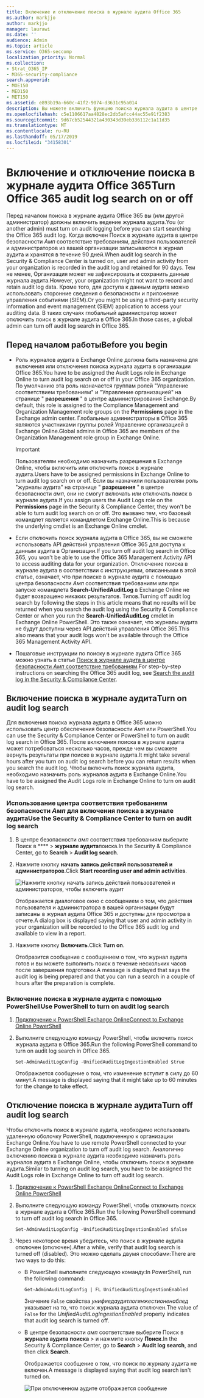 ```yaml
---
title: Включение и отключение поиска в журнале аудита Office 365
ms.author: markjjo
author: markjjo
manager: laurawi
ms.date: ''
audience: Admin
ms.topic: article
ms.service: O365-seccomp
localization_priority: Normal
ms.collection:
- Strat_O365_IP
- M365-security-compliance
search.appverid:
- MOE150
- MED150
- MET150
ms.assetid: e893b19a-660c-41f2-9074-d3631c95a014
description: Вы можете включить функцию поиска журнала аудита в центре безопасности _Амп_ соответствия требованиям. Если вы передумали, вы можете включить его в любое время. Если поиск в журнале аудита отключен, администраторы не могут выполнять поиск действий пользователей и администраторов в журнале аудита Office 365 в Организации.
ms.openlocfilehash: c5e1106617aa4828ec2db5afcc44ac55e91f2383
ms.sourcegitcommit: 9d67cb52544321a430343d39eb336112c1a11d35
ms.translationtype: MT
ms.contentlocale: ru-RU
ms.lasthandoff: 05/17/2019
ms.locfileid: "34158301"
---
```

# <a name="turn-office-365-audit-log-search-on-or-off"></a><span data-ttu-id="feadf-105">Включение и отключение поиска в журнале аудита Office 365</span><span class="sxs-lookup"><span data-stu-id="feadf-105">Turn Office 365 audit log search on or off</span></span>

<span data-ttu-id="feadf-106">Перед началом поиска в журнале аудита Office 365 вы (или другой администратор) должны включить ведение журнала аудита.</span><span class="sxs-lookup"><span data-stu-id="feadf-106">You (or another admin) must turn on audit logging before you can start searching the Office 365 audit log.</span></span> <span data-ttu-id="feadf-107">Когда включен Поиск в журнале аудита в центре безопасности _Амп_ соответствие требованиям, действия пользователей и администраторов из вашей организации записываются в журнал аудита и хранятся в течение 90 дней.</span><span class="sxs-lookup"><span data-stu-id="feadf-107">When audit log search in the Security & Compliance Center is turned on, user and admin activity from your organization is recorded in the audit log and retained for 90 days.</span></span> <span data-ttu-id="feadf-108">Тем не менее, Организация может не зафиксировать и сохранить данные журнала аудита.</span><span class="sxs-lookup"><span data-stu-id="feadf-108">However, your organization might not want to record and retain audit log data.</span></span> <span data-ttu-id="feadf-109">Кроме того, для доступа к данным аудита можно использовать сторонние сведения о безопасности и приложение управления событиями (SIEM).</span><span class="sxs-lookup"><span data-stu-id="feadf-109">Or you might be using a third-party security information and event management (SIEM) application to access your auditing data.</span></span> <span data-ttu-id="feadf-110">В таких случаях глобальный администратор может отключить поиск в журнале аудита в Office 365.</span><span class="sxs-lookup"><span data-stu-id="feadf-110">In those cases, a global admin can turn off audit log search in Office 365.</span></span>
  
## <a name="before-you-begin"></a><span data-ttu-id="feadf-111">Перед началом работы</span><span class="sxs-lookup"><span data-stu-id="feadf-111">Before you begin</span></span>

- <span data-ttu-id="feadf-112">Роль журналов аудита в Exchange Online должна быть назначена для включения или отключения поиска журнала аудита в организации Office 365.</span><span class="sxs-lookup"><span data-stu-id="feadf-112">You have to be assigned the Audit Logs role in Exchange Online to turn audit log search on or off in your Office 365 organization.</span></span> <span data-ttu-id="feadf-113">По умолчанию эта роль назначается группам ролей "Управление соответствием требованиям" и "Управление организацией" на странице " **разрешения** " в центре администрирования Exchange.</span><span class="sxs-lookup"><span data-stu-id="feadf-113">By default, this role is assigned to the Compliance Management and Organization Management role groups on the **Permissions** page in the Exchange admin center.</span></span> <span data-ttu-id="feadf-114">Глобальные администраторы в Office 365 являются участниками группы ролей Управление организацией в Exchange Online.</span><span class="sxs-lookup"><span data-stu-id="feadf-114">Global admins in Office 365 are members of the Organization Management role group in Exchange Online.</span></span> 
    
    > [!IMPORTANT]
    > <span data-ttu-id="feadf-115">Пользователям необходимо назначить разрешения в Exchange Online, чтобы включить или отключить поиск в журнале аудита.</span><span class="sxs-lookup"><span data-stu-id="feadf-115">Users have to be assigned permissions in Exchange Online to turn audit log search on or off.</span></span> <span data-ttu-id="feadf-116">Если вы назначили пользователям роль "журналы аудита" на странице " **разрешения** " в центре безопасности _амп_, они не смогут включать или отключать поиск в журнале аудита.</span><span class="sxs-lookup"><span data-stu-id="feadf-116">If you assign users the Audit Logs role on the **Permissions** page in the Security & Compliance Center, they won't be able to turn audit log search on or off.</span></span> <span data-ttu-id="feadf-117">Это вызвано тем, что базовый командлет является командлетом Exchange Online.</span><span class="sxs-lookup"><span data-stu-id="feadf-117">This is because the underlying cmdlet is an Exchange Online cmdlet.</span></span> 
  
- <span data-ttu-id="feadf-118">Если отключить поиск журнала аудита в Office 365, вы не сможете использовать API действий управления Office 365 для доступа к данным аудита в Организации.</span><span class="sxs-lookup"><span data-stu-id="feadf-118">If you turn off audit log search in Office 365, you won't be able to use the Office 365 Management Activity API to access auditing data for your organization.</span></span> <span data-ttu-id="feadf-119">Отключение поиска в журнале аудита в соответствии с инструкциями, описанными в этой статье, означает, что при поиске в журнале аудита с помощью центра безопасности _Амп_ соответствия требованиям или при запуске командлета **Search-UnifiedAuditLog** в Exchange Online не будет возвращено никаких результатов. Типов.</span><span class="sxs-lookup"><span data-stu-id="feadf-119">Turning off audit log search by following the steps in this article means that no results will be returned when you search the audit log using the Security & Compliance Center or when you run the **Search-UnifiedAuditLog** cmdlet in Exchange Online PowerShell.</span></span> <span data-ttu-id="feadf-120">Это также означает, что журналы аудита не будут доступны через API действий управления Office 365.</span><span class="sxs-lookup"><span data-stu-id="feadf-120">This also means that your audit logs won't be available through the Office 365 Management Activity API.</span></span>  
    
- <span data-ttu-id="feadf-121">Пошаговые инструкции по поиску в журнале аудита Office 365 можно узнать в статье [Поиск в журнале аудита в центре безопасности _Амп_ соответствие требованиям](search-the-audit-log-in-security-and-compliance.md).</span><span class="sxs-lookup"><span data-stu-id="feadf-121">For step-by-step instructions on searching the Office 365 audit log, see [Search the audit log in the Security & Compliance Center](search-the-audit-log-in-security-and-compliance.md).</span></span>
    
## <a name="turn-on-audit-log-search"></a><span data-ttu-id="feadf-122">Включение поиска в журнале аудита</span><span class="sxs-lookup"><span data-stu-id="feadf-122">Turn on audit log search</span></span>

<span data-ttu-id="feadf-123">Для включения поиска журнала аудита в Office 365 можно использовать центр обеспечения безопасности _Амп_ или PowerShell.</span><span class="sxs-lookup"><span data-stu-id="feadf-123">You can use the Security & Compliance Center or PowerShell to turn on audit log search in Office 365.</span></span> <span data-ttu-id="feadf-124">После включения поиска в журнале аудита может потребоваться несколько часов, прежде чем вы сможете вернуть результаты при поиске в журнале аудита.</span><span class="sxs-lookup"><span data-stu-id="feadf-124">It might take several hours after you turn on audit log search before you can return results when you search the audit log.</span></span> <span data-ttu-id="feadf-125">Чтобы включить поиск журнала аудита, необходимо назначить роль журналов аудита в Exchange Online.</span><span class="sxs-lookup"><span data-stu-id="feadf-125">You have to be assigned the Audit Logs role in Exchange Online to turn on audit log search.</span></span>
  
### <a name="use-the-security--compliance-center-to-turn-on-audit-log-search"></a><span data-ttu-id="feadf-126">Использование центра соответствия требованиям безопасности _Амп_ для включения поиска в журнале аудита</span><span class="sxs-lookup"><span data-stu-id="feadf-126">Use the Security & Compliance Center to turn on audit log search</span></span>

1. <span data-ttu-id="feadf-127">В центре безопасности _амп_ соответствия требованиям выберите Поиск в \*\*\*\* \> **журнале аудита**поиска.</span><span class="sxs-lookup"><span data-stu-id="feadf-127">In the Security & Compliance Center, go to **Search** \> **Audit log search**.</span></span>
    
2. <span data-ttu-id="feadf-128">Нажмите кнопку **начать запись действий пользователей и администраторов**.</span><span class="sxs-lookup"><span data-stu-id="feadf-128">Click **Start recording user and admin activities**.</span></span>
    
    ![Нажмите кнопку начать запись действий пользователей и администраторов, чтобы включить аудит](media/39a9d35f-88d0-4bbe-a962-0be2f838e2bf.png)
  
    <span data-ttu-id="feadf-130">Отображается диалоговое окно с сообщением о том, что действия пользователя и администратора в вашей организации будут записаны в журнал аудита Office 365 и доступны для просмотра в отчете.</span><span class="sxs-lookup"><span data-stu-id="feadf-130">A dialog box is displayed saying that user and admin activity in your organization will be recorded to the Office 365 audit log and available to view in a report.</span></span> 
    
3. <span data-ttu-id="feadf-131">Нажмите кнопку **Включить**.</span><span class="sxs-lookup"><span data-stu-id="feadf-131">Click **Turn on**.</span></span>
    
    <span data-ttu-id="feadf-132">Отобразится сообщение с сообщением о том, что журнал аудита готов и вы можете выполнить поиск в течение нескольких часов после завершения подготовки.</span><span class="sxs-lookup"><span data-stu-id="feadf-132">A message is displayed that says the audit log is being prepared and that you can run a search in a couple of hours after the preparation is complete.</span></span>
    
### <a name="use-powershell-to-turn-on-audit-log-search"></a><span data-ttu-id="feadf-133">Включение поиска в журнале аудита с помощью PowerShell</span><span class="sxs-lookup"><span data-stu-id="feadf-133">Use PowerShell to turn on audit log search</span></span>

1. [<span data-ttu-id="feadf-134">Подключение к PowerShell Exchange Online</span><span class="sxs-lookup"><span data-stu-id="feadf-134">Connect to Exchange Online PowerShell</span></span>](https://go.microsoft.com/fwlink/p/?LinkID=396554)
    
2. <span data-ttu-id="feadf-135">Выполните следующую команду PowerShell, чтобы включить поиск журнала аудита в Office 365.</span><span class="sxs-lookup"><span data-stu-id="feadf-135">Run the following PowerShell command to turn on audit log search in Office 365.</span></span>
    
    ```
    Set-AdminAuditLogConfig -UnifiedAuditLogIngestionEnabled $true
    ```

    <span data-ttu-id="feadf-136">Отображается сообщение о том, что изменение вступит в силу до 60 минут.</span><span class="sxs-lookup"><span data-stu-id="feadf-136">A message is displayed saying that it might take up to 60 minutes for the change to take effect.</span></span>
  
## <a name="turn-off-audit-log-search"></a><span data-ttu-id="feadf-137">Отключение поиска в журнале аудита</span><span class="sxs-lookup"><span data-stu-id="feadf-137">Turn off audit log search</span></span>

<span data-ttu-id="feadf-138">Чтобы отключить поиск в журнале аудита, необходимо использовать удаленную оболочку PowerShell, подключенную к организации Exchange Online.</span><span class="sxs-lookup"><span data-stu-id="feadf-138">You have to use remote PowerShell connected to your Exchange Online organization to turn off audit log search.</span></span> <span data-ttu-id="feadf-139">Аналогично включению поиска в журнале аудита необходимо назначить роль журналов аудита в Exchange Online, чтобы отключить поиск в журнале аудита.</span><span class="sxs-lookup"><span data-stu-id="feadf-139">Similar to turning on audit log search, you have to be assigned the Audit Logs role in Exchange Online to turn off audit log search.</span></span>
  
1. [<span data-ttu-id="feadf-140">Подключение к PowerShell Exchange Online</span><span class="sxs-lookup"><span data-stu-id="feadf-140">Connect to Exchange Online PowerShell</span></span>](https://go.microsoft.com/fwlink/p/?LinkID=396554)
    
2. <span data-ttu-id="feadf-141">Выполните следующую команду PowerShell, чтобы отключить поиск в журнале аудита в Office 365.</span><span class="sxs-lookup"><span data-stu-id="feadf-141">Run the following PowerShell command to turn off audit log search in Office 365.</span></span>
    
    ```
    Set-AdminAuditLogConfig -UnifiedAuditLogIngestionEnabled $false
    ```

3. <span data-ttu-id="feadf-142">Через некоторое время убедитесь, что поиск в журнале аудита отключен (отключен).</span><span class="sxs-lookup"><span data-stu-id="feadf-142">After a while, verify that audit log search is turned off (disabled).</span></span> <span data-ttu-id="feadf-143">Это можно сделать двумя способами:</span><span class="sxs-lookup"><span data-stu-id="feadf-143">There are two ways to do this:</span></span>
    
    - <span data-ttu-id="feadf-144">В PowerShell выполните следующую команду:</span><span class="sxs-lookup"><span data-stu-id="feadf-144">In PowerShell, run the following command:</span></span>

        ```
        Get-AdminAuditLogConfig | FL UnifiedAuditLogIngestionEnabled
        ```

        <span data-ttu-id="feadf-145">Значение `False` свойства _унифиедаудитлогинжестионенаблед_ указывает на то, что поиск журнала аудита отключен.</span><span class="sxs-lookup"><span data-stu-id="feadf-145">The value of  `False` for the  _UnifiedAuditLogIngestionEnabled_ property indicates that audit log search is turned off.</span></span> 
    
    - <span data-ttu-id="feadf-146">В центре безопасности _амп_ соответствие выберите Поиск в **журнале аудита** **поиска** \> и нажмите кнопку **Поиск**.</span><span class="sxs-lookup"><span data-stu-id="feadf-146">In the Security & Compliance Center, go to **Search** \> **Audit log search**, and then click **Search**.</span></span>
    
      <span data-ttu-id="feadf-147">Отображается сообщение о том, что поиск по журналу аудита не включен.</span><span class="sxs-lookup"><span data-stu-id="feadf-147">A message is displayed saying that audit log search isn't turned on.</span></span> 
    
      ![При отключенном аудите отображается сообщение](media/dca53da6-1cbe-4fa3-9860-f0d674de9538.png)
